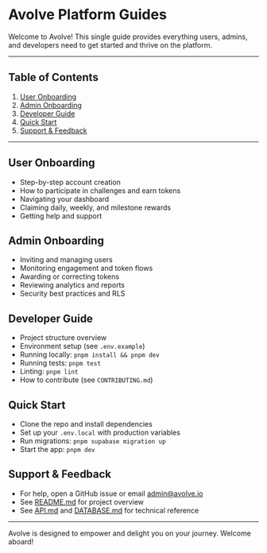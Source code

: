 # Avolve Platform Guides

Welcome to Avolve! This single guide provides everything users, admins, and developers need to get started and thrive on the platform.

---

## Table of Contents
1. [User Onboarding](#user-onboarding)
2. [Admin Onboarding](#admin-onboarding)
3. [Developer Guide](#developer-guide)
4. [Quick Start](#quick-start)
5. [Support & Feedback](#support--feedback)

---

## User Onboarding
- Step-by-step account creation
- How to participate in challenges and earn tokens
- Navigating your dashboard
- Claiming daily, weekly, and milestone rewards
- Getting help and support

## Admin Onboarding
- Inviting and managing users
- Monitoring engagement and token flows
- Awarding or correcting tokens
- Reviewing analytics and reports
- Security best practices and RLS

## Developer Guide
- Project structure overview
- Environment setup (see `.env.example`)
- Running locally: `pnpm install && pnpm dev`
- Running tests: `pnpm test`
- Linting: `pnpm lint`
- How to contribute (see `CONTRIBUTING.md`)

## Quick Start
- Clone the repo and install dependencies
- Set up your `.env.local` with production variables
- Run migrations: `pnpm supabase migration up`
- Start the app: `pnpm dev`

## Support & Feedback
- For help, open a GitHub issue or email admin@avolve.io
- See [README.md](../README.md) for project overview
- See [API.md](./API.md) and [DATABASE.md](./DATABASE.md) for technical reference

---

Avolve is designed to empower and delight you on your journey. Welcome aboard!
